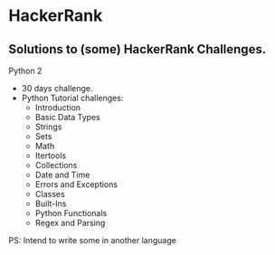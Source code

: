 # HackerRank

## Solutions to (some) HackerRank Challenges.

Python 2

* 30 days challenge.
* Python Tutorial challenges:
  * Introduction
  * Basic Data Types
  * Strings
  * Sets
  * Math
  * Itertools
  * Collections
  * Date and Time
  * Errors and Exceptions
  * Classes
  * Built-Ins
  * Python Functionals
  * Regex and Parsing

PS: Intend to write some in another language
